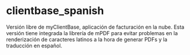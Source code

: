 clientbase_spanish
==================

Versión libre de myClientBase, aplicación de facturación en la nube. Esta versión tiene integrada la librería de mPDF para evitar problemas en la renderización de caracteres latinos a la hora de generar PDFs y la traducción en español. 
